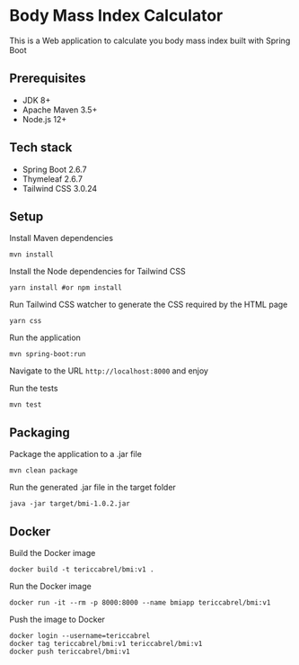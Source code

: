 # Body Mass Index Calculator

This is a Web application to calculate you body mass index built with Spring Boot


## Prerequisites
* JDK 8+
* Apache Maven 3.5+
* Node.js 12+

## Tech stack
* Spring Boot 2.6.7
* Thymeleaf 2.6.7
* Tailwind CSS 3.0.24

## Setup
Install Maven dependencies
```shell
mvn install
```

Install the Node dependencies for Tailwind CSS
```shell
yarn install #or npm install
```

Run Tailwind CSS watcher to generate the CSS required by the HTML page
```shell
yarn css
```

Run the application
```shell
mvn spring-boot:run
```
Navigate to the URL `http://localhost:8000` and enjoy

Run the tests
```shell
mvn test
```

## Packaging
Package the application to a .jar file
```shell
mvn clean package
```

Run the generated .jar file in the target folder
```shell
java -jar target/bmi-1.0.2.jar
```

## Docker
Build the Docker image
```shell
docker build -t tericcabrel/bmi:v1 .
```

Run the Docker image
```shell
docker run -it --rm -p 8000:8000 --name bmiapp tericcabrel/bmi:v1
```

Push the image to Docker
```shell
docker login --username=tericcabrel
docker tag tericcabrel/bmi:v1 tericcabrel/bmi:v1
docker push tericcabrel/bmi:v1
```
